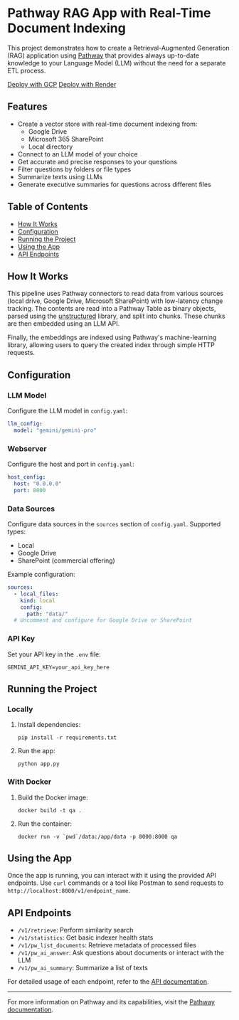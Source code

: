 # Pathway RAG App with Real-Time Document Indexing

This project demonstrates how to create a Retrieval-Augmented Generation (RAG) application using [Pathway](https://github.com/pathwaycom/pathway) that provides always up-to-date knowledge to your Language Model (LLM) without the need for a separate ETL process.

[Deploy with GCP](https://pathway.com/developers/user-guide/deployment/gcp-deploy)
[Deploy with Render](https://pathway.com/developers/user-guide/deployment/render-deploy)

## Features

- Create a vector store with real-time document indexing from:
  - Google Drive
  - Microsoft 365 SharePoint
  - Local directory
- Connect to an LLM model of your choice
- Get accurate and precise responses to your questions
- Filter questions by folders or file types
- Summarize texts using LLMs
- Generate executive summaries for questions across different files

## Table of Contents

- [How It Works](#how-it-works)
- [Configuration](#configuration)
- [Running the Project](#running-the-project)
- [Using the App](#using-the-app)
- [API Endpoints](#api-endpoints)

## How It Works

This pipeline uses Pathway connectors to read data from various sources (local drive, Google Drive, Microsoft SharePoint) with low-latency change tracking. The contents are read into a Pathway Table as binary objects, parsed using the [unstructured](https://unstructured.io/) library, and split into chunks. These chunks are then embedded using an LLM API.

Finally, the embeddings are indexed using Pathway's machine-learning library, allowing users to query the created index through simple HTTP requests.

## Configuration

### LLM Model

Configure the LLM model in `config.yaml`:

```yaml
llm_config:
  model: "gemini/gemini-pro"
```

### Webserver

Configure the host and port in `config.yaml`:

```yaml
host_config:
  host: "0.0.0.0"
  port: 8000
```

### Data Sources

Configure data sources in the `sources` section of `config.yaml`. Supported types:
- Local
- Google Drive
- SharePoint (commercial offering)

Example configuration:

```yaml
sources:
  - local_files:
    kind: local
    config:
      path: "data/"
  # Uncomment and configure for Google Drive or SharePoint
```

### API Key

Set your API key in the `.env` file:

```
GEMINI_API_KEY=your_api_key_here
```

## Running the Project

### Locally

1. Install dependencies:
   ```
   pip install -r requirements.txt
   ```

2. Run the app:
   ```
   python app.py
   ```

### With Docker

1. Build the Docker image:
   ```
   docker build -t qa .
   ```

2. Run the container:
   ```
   docker run -v `pwd`/data:/app/data -p 8000:8000 qa
   ```

## Using the App

Once the app is running, you can interact with it using the provided API endpoints. Use `curl` commands or a tool like Postman to send requests to `http://localhost:8000/v1/endpoint_name`.

## API Endpoints

- `/v1/retrieve`: Perform similarity search
- `/v1/statistics`: Get basic indexer health stats
- `/v1/pw_list_documents`: Retrieve metadata of processed files
- `/v1/pw_ai_answer`: Ask questions about documents or interact with the LLM
- `/v1/pw_ai_summary`: Summarize a list of texts

For detailed usage of each endpoint, refer to the [API documentation](https://pathway.com/solutions/ai-pipelines).

---

For more information on Pathway and its capabilities, visit the [Pathway documentation](https://pathway.com/developers/user-guide/introduction/welcome).
